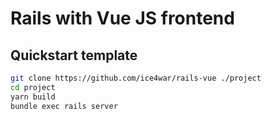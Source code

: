 # Rails with Vue JS frontend

## Quickstart template

```sh
git clone https://github.com/ice4war/rails-vue ./project
cd project
yarn build
bundle exec rails server
```